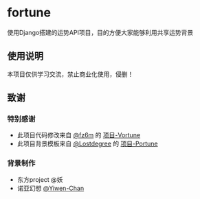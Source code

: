 # fortune
使用Django搭建的运势API项目，目的方便大家能够利用共享运势背景

## 使用说明
本项目仅供学习交流，禁止商业化使用，侵删！

## 致谢
### 特别感谢
- 此项目代码修改来自 [@fz6m](https://github.com/fz6m) 的 [项目-Vortune](https://github.com/fz6m/nonebot-plugin/tree/master/CQVortune) 
- 此项目背景模板来自 [@Lostdegree](https://github.com/Lostdegree) 的 [项目-Portune](https://github.com/Lostdegree/Portune)
### 背景制作
- 东方project @妖
- 诺亚幻想 [@Yiwen-Chan](https://github.com/Yiwen-Chan)
